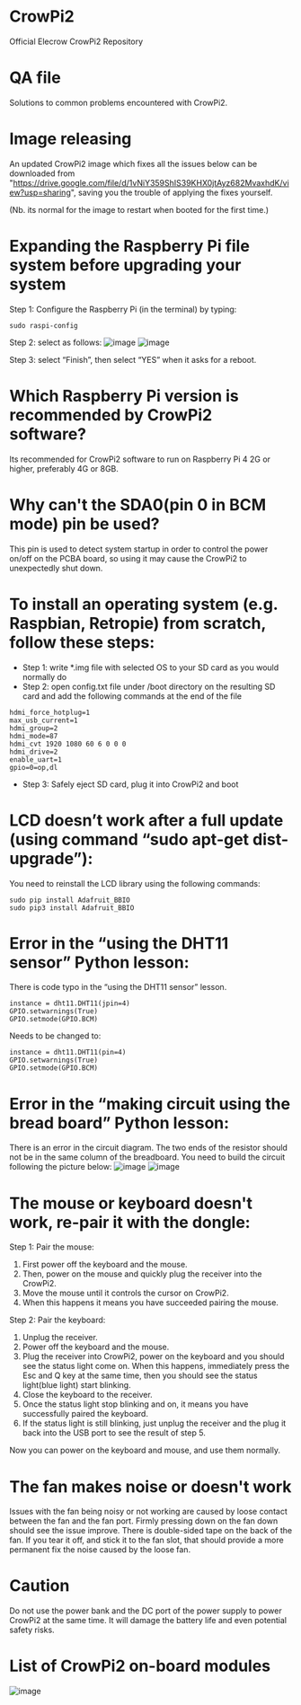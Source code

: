 # CrowPi2
Official Elecrow CrowPi2 Repository



# QA file
Solutions to common problems encountered with CrowPi2.

# Image releasing
An updated CrowPi2 image which fixes all the issues below can be downloaded from "https://drive.google.com/file/d/1vNiY359ShIS39KHX0jtAyz682MvaxhdK/view?usp=sharing", saving you the trouble of applying the fixes yourself.

(Nb. its normal for the image to restart when booted for the first time.)


# Expanding the Raspberry Pi file system before upgrading your system
Step 1: Configure the Raspberry Pi (in the terminal) by typing:

````
sudo raspi-config
````

Step 2: select as follows:
![image](https://github.com/Elecrow-RD/CrowPi2/blob/main/pictures/1.png)
![image](https://github.com/Elecrow-RD/CrowPi2/blob/main/pictures/2.png)

Step 3: select “Finish”, then select “YES” when it asks for a reboot.



# Which Raspberry Pi version is recommended by CrowPi2 software?
Its recommended for CrowPi2 software to run on Raspberry Pi 4 2G or higher, preferably 4G or 8GB.



# Why can't the SDA0(pin 0 in BCM mode) pin be used?
This pin is used to detect system startup in order to control the power on/off on the PCBA board, so using it may cause the CrowPi2 to unexpectedly shut down.



# To install an operating system (e.g. Raspbian, Retropie) from scratch, follow these steps:
- Step 1: write \*.img file with selected OS to your SD card as you would normally do
- Step 2: open config.txt file under /boot directory on the resulting SD card and add the following commands at the end of the file
````
hdmi_force_hotplug=1
max_usb_current=1
hdmi_group=2
hdmi_mode=87
hdmi_cvt 1920 1080 60 6 0 0 0
hdmi_drive=2
enable_uart=1
gpio=0=op,dl
````
- Step 3: Safely eject SD card, plug it into CrowPi2 and boot

# LCD doesn’t work after a full update (using command “sudo apt-get dist-upgrade”):
You need to reinstall the LCD library using the following commands:

````
sudo pip install Adafruit_BBIO
sudo pip3 install Adafruit_BBIO
````



# Error in the “using the DHT11 sensor” Python lesson:
There is code typo in the “using the DHT11 sensor” lesson.
  
````
instance = dht11.DHT11(jpin=4)
GPIO.setwarnings(True)
GPIO.setmode(GPIO.BCM)
````

Needs to be changed to:

````
instance = dht11.DHT11(pin=4)
GPIO.setwarnings(True)
GPIO.setmode(GPIO.BCM)
````



# Error in the “making circuit using the bread board” Python lesson:
There is an error in the circuit diagram.
The two ends of the resistor should not be in the same column of the breadboard.
You need to build the circuit following the picture below:
![image](https://github.com/Elecrow-RD/CrowPi2/blob/main/pictures/4.png)
![image](https://github.com/Elecrow-RD/CrowPi2/blob/main/pictures/5.png)



# The mouse or keyboard doesn't work, re-pair it with the dongle:
Step 1:
Pair the mouse:
1. First power off the keyboard and the mouse.
2. Then, power on the mouse and quickly plug the receiver into the CrowPi2.
3. Move the mouse until it controls the cursor on CrowPi2.
4. When this happens it means you have succeeded pairing the mouse. 

Step 2:
Pair the keyboard:
1. Unplug the receiver.
2. Power off the keyboard and the mouse.
3. Plug the receiver into CrowPi2, power on the keyboard and you should see the status light come on. When this happens, immediately press the Esc and Q key at the same time, then you should see the status light(blue light) start blinking.
4. Close the keyboard to the receiver.
5. Once the status light stop blinking and on, it means you have successfully paired the keyboard.
6. If the status light is still blinking, just unplug the receiver and the plug it back into the USB port to see the result of step 5.

Now you can power on the keyboard and mouse, and use them normally.



# The fan makes noise or doesn't work
Issues with the fan being noisy or not working are caused by loose contact between the fan and the fan port.
Firmly pressing down on the fan down should see the issue improve.
There is double-sided tape on the back of the fan.
If you tear it off, and stick it to the fan slot, that should provide a more permanent fix the noise caused by the loose fan.



# Caution
Do not use the power bank and the DC port of the power supply to power CrowPi2 at the same time. It will damage the battery life and even potential safety risks.



# List of CrowPi2 on-board modules
![image](https://github.com/Elecrow-RD/CrowPi2/blob/main/pictures/6.png)
